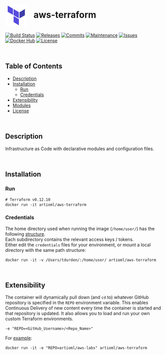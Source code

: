 # <img align="center" src="img/terraform.svg" width="70">&nbsp;&nbsp; aws-terraform
[![Build Status](https://img.shields.io/travis/com/ArtiomL/aws-terraform/develop.svg)](https://travis-ci.com/ArtiomL/aws-terraform)
[![Releases](https://img.shields.io/github/release/ArtiomL/aws-terraform.svg)](https://github.com/ArtiomL/aws-terraform/releases)
[![Commits](https://img.shields.io/github/commits-since/ArtiomL/aws-terraform/latest.svg?label=commits%20since)](https://github.com/ArtiomL/aws-terraform/commits/master)
[![Maintenance](https://img.shields.io/maintenance/yes/2020.svg)](https://github.com/ArtiomL/aws-terraform/graphs/code-frequency)
[![Issues](https://img.shields.io/github/issues/ArtiomL/aws-terraform.svg)](https://github.com/ArtiomL/aws-terraform/issues)
[![Docker Hub](https://img.shields.io/docker/pulls/artioml/aws-terraform.svg)](https://hub.docker.com/r/artioml/aws-terraform/)
[![License](https://img.shields.io/badge/license-MIT-blue.svg)](/LICENSE)

&nbsp;&nbsp;

## Table of Contents
- [Description](#description)
- [Installation](#installation)
	- [Run](#run)
	- [Credentials](#credentials)
- [Extensibility](#extensibility)
- [Modules](#modules)
- [License](LICENSE)

&nbsp;&nbsp;

## Description

Infrastructure as Code with declarative modules and configuration files.

&nbsp;&nbsp;

## Installation

### Run
```shell
# Terraform v0.12.10
docker run -it artioml/aws-terraform

```

### Credentials
The home directory used when running the image (`/home/user/`) has the following [structure](.creds).  
Each subdirectory contains the relevant access keys / tokens.  
Either edit the `credentials` files for your environment, or mount a local directory with the same path structure:

```
docker run -it -v /Users/tdurden/:/home/user/ artioml/aws-terraform
```

&nbsp;&nbsp;

## Extensibility
The container will dynamically pull down (and `cd` to) whatever GitHub repository is specified in the `REPO` environment variable. This enables Continuous Delivery of new content every time the container is started and that repository is updated. It also allows you to load and run your own custom Terraform environments.

```shell
-e "REPO=<GitHub_Username>/<Repo_Name>"
```
For [example](https://github.com/ArtiomL/aws-labs):
```shell
docker run -it -e "REPO=artioml/aws-labs" artioml/aws-terraform
```

&nbsp;&nbsp;



